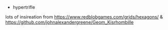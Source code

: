 - hypertrifle

lots of insireation from https://www.redblobgames.com/grids/hexagons/ & https://github.com/johnalexandergreene/Geom_Kisrhombille